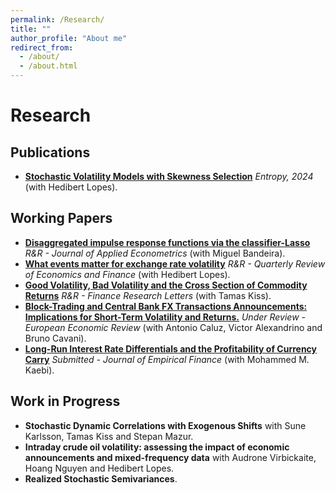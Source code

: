 ```yaml
---
permalink: /Research/
title: ""
author_profile: "About me"
redirect_from: 
  - /about/
  - /about.html
---
```


# Research

## Publications
- [**Stochastic Volatility Models with Skewness Selection**](https://doi.org/10.3390/e26020142) *Entropy, 2024* (with Hedibert Lopes).

## Working Papers
- [**Disaggregated impulse response functions via the classifier-Lasso**](/files/BandeiraMartins2025.pdf) *R&R - Journal of Applied Econometrics* (with Miguel Bandeira).
- [**What events matter for exchange rate volatility**](https://doi.org/10.48550/arXiv.2411.16244) *R&R - Quarterly Review of Economics and Finance* (with Hedibert Lopes).
- [**Good Volatility, Bad Volatility and the Cross Section of Commodity Returns**](https://dx.doi.org/10.2139/ssrn.5390453) *R&R - Finance Research Letters* (with Tamas Kiss).
- [**Block-Trading and Central Bank FX Transactions Announcements: Implications for Short-Term Volatility and Returns.**](/files/BandeiraMartins2025.pdf) *Under Review - European Economic Review* (with Antonio Caluz, Victor Alexandrino and Bruno Cavani).
- [**Long-Run Interest Rate Differentials and the Profitability of Currency Carry**](https://swopec.hhs.se/oruesi/abs/oruesi2025_010.htm) *Submitted - Journal of Empirical Finance* (with Mohammed M. Kaebi).
    
## Work in Progress
- **Stochastic Dynamic Correlations with Exogenous Shifts** with Sune Karlsson, Tamas Kiss and Stepan Mazur.
- **Intraday crude oil volatility: assessing the impact of economic announcements and mixed-frequency data** with Audrone Virbickaite, Hoang Nguyen and Hedibert Lopes.
- **Realized Stochastic Semivariances**.
